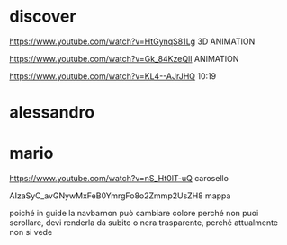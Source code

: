 # discover

https://www.youtube.com/watch?v=HtGynqS81Lg 3D ANIMATION

https://www.youtube.com/watch?v=Gk_84KzeQlI ANIMATION

https://www.youtube.com/watch?v=KL4--AJrJHQ 10:19

# alessandro

# mario

https://www.youtube.com/watch?v=nS_Ht0lT-uQ carosello

AIzaSyC_avGNywMxFeB0YmrgFo8o2Zmmp2UsZH8 mappa

poiché in guide la navbarnon può cambiare colore perché non puoi scrollare,
devi renderla da subito o nera trasparente, perché attualmente non si vede
